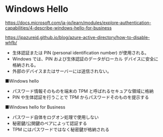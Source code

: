 # Windows Hello 

https://docs.microsoft.com/ja-jp/learn/modules/explore-authentication-capabilities/4-describe-windows-hello-for-business

https://jpazureid.github.io/blog/azure-active-directory/how-to-disable-whfb/

- 生体認証または PIN (personal identification number) が使用される。
- Windows では、PIN および生体認証のデータがローカル デバイスに安全に格納される。
- 外部のデバイスまたはサーバーには送信されない。


■Windows hello

- パスワード情報そのものを端末の TPM と呼ばれるセキュアな領域に格納
- PIN や生体認証を行うことで TPM からパスワードそのものを提示する

■Windows hello for Business

- パスワード自体をログオン処理で使用しない
- 秘密鍵/公開鍵のペアによって認証する
- TPM にはパスワードではなく秘密鍵が格納される


